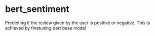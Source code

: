 # bert_sentiment

Predicting if the review given by the user is positive or negative. This is achieved by finetuning bert base model

